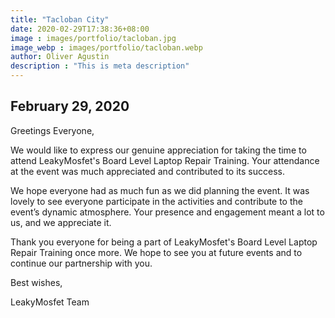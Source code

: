 ```yaml
---
title: "Tacloban City"
date: 2020-02-29T17:38:36+08:00
image : images/portfolio/tacloban.jpg
image_webp : images/portfolio/tacloban.webp
author: Oliver Agustin
description : "This is meta description"
---
```


## February 29, 2020
Greetings Everyone,

We would like to express our genuine appreciation for taking the time to attend LeakyMosfet's Board Level Laptop Repair Training. Your attendance at the event was much appreciated and contributed to its success.

We hope everyone had as much fun as we did planning the event. It was lovely to see everyone participate in the activities and contribute to the event’s dynamic atmosphere. Your presence and engagement meant a lot to us, and we appreciate it.

Thank you everyone for being a part of LeakyMosfet's Board Level Laptop Repair Training once more. We hope to see you at future events and to continue our partnership with you.

Best wishes,

LeakyMosfet Team
